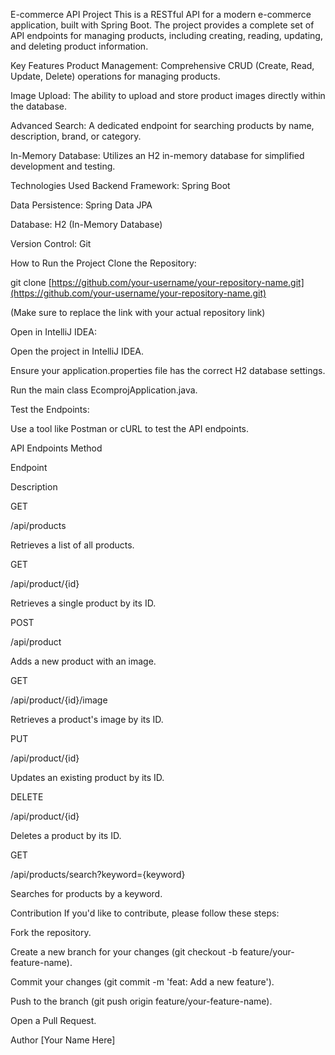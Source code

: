 E-commerce API Project
This is a RESTful API for a modern e-commerce application, built with Spring Boot. The project provides a complete set of API endpoints for managing products, including creating, reading, updating, and deleting product information.

Key Features
Product Management: Comprehensive CRUD (Create, Read, Update, Delete) operations for managing products.

Image Upload: The ability to upload and store product images directly within the database.

Advanced Search: A dedicated endpoint for searching products by name, description, brand, or category.

In-Memory Database: Utilizes an H2 in-memory database for simplified development and testing.

Technologies Used
Backend Framework: Spring Boot

Data Persistence: Spring Data JPA

Database: H2 (In-Memory Database)

Version Control: Git

How to Run the Project
Clone the Repository:

git clone [https://github.com/your-username/your-repository-name.git](https://github.com/your-username/your-repository-name.git)

(Make sure to replace the link with your actual repository link)

Open in IntelliJ IDEA:

Open the project in IntelliJ IDEA.

Ensure your application.properties file has the correct H2 database settings.

Run the main class EcomprojApplication.java.

Test the Endpoints:

Use a tool like Postman or cURL to test the API endpoints.

API Endpoints
Method

Endpoint

Description

GET

/api/products

Retrieves a list of all products.

GET

/api/product/{id}

Retrieves a single product by its ID.

POST

/api/product

Adds a new product with an image.

GET

/api/product/{id}/image

Retrieves a product's image by its ID.

PUT

/api/product/{id}

Updates an existing product by its ID.

DELETE

/api/product/{id}

Deletes a product by its ID.

GET

/api/products/search?keyword={keyword}

Searches for products by a keyword.

Contribution
If you'd like to contribute, please follow these steps:

Fork the repository.

Create a new branch for your changes (git checkout -b feature/your-feature-name).

Commit your changes (git commit -m 'feat: Add a new feature').

Push to the branch (git push origin feature/your-feature-name).

Open a Pull Request.

Author
[Your Name Here]
